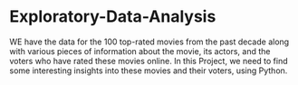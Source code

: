 # Exploratory-Data-Analysis
WE have the data for the 100 top-rated movies from the past decade along with various pieces of information about the movie, its actors, and the voters who have rated these movies online. In this Project, we need to find some interesting insights into these movies and their voters, using Python.

